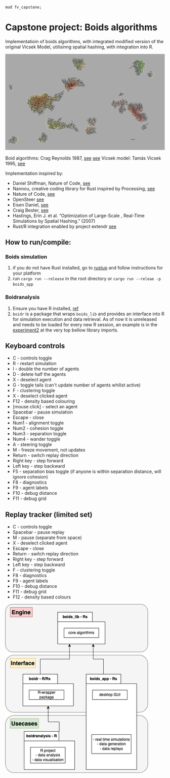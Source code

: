 `mod fv_capstone;`
# Capstone project: Boids algorithms


Implementatioin of boids algorithms, with integrated modified version of the original Vicsek Model, utilisinng spatial hashing, with integration into R.

![cover](/docs/mellow_wandering.png)

Boid algorithms: Crag Reynolds 1987, [see](https://dl.acm.org/doi/10.1145/37402.37406) [see](http://www.red3d.com/cwr/0)
Vicsek model: Tamás Vicsek 1995, [see](https://journals.aps.org/prl/abstract/10.1103/PhysRevLett.75.1226)

Implementation inspired by:
  - Daniel Shiffman, Nature of Code, [see](https://natureofcode.com/book/)
  - Nannou, creative coding library for Rust inspired by Processing, [see](https://github.com/nannou-org/nannou)
  - Nature of Code, [see](https://github.com/nannou-org/nannou/tree/master/nature_of_code)
  - OpenSteer [see](https://sourceforge.net/projects/opensteer/)
  - Eisen Daniel, [see](https://github.com/eisendaniel/boids/blob/master/src/main.rs)
  - Craig Bester, [see](https://github.com/cycraig/rust-boids-wasm)
  - Hastings, Erin J. et al. “Optimization of Large-Scale , Real-Time Simulations by Spatial Hashing.” (2007)
  - Rust/R integration enabled by project extendr [see](https://github.com/extendr/extendr)


## How to run/compile:
### Boids simulation
1. if you do not have Rust installed, go to [rustup](https://rustup.rs/) and follow instructions for your platform
2. run `cargo run --release` in the root directory or `cargo run --releae -p boids_app`

### Boidranalysis
1. Ensure you have R installed, [ref](https://www.r-project.org/)
2. `boidr` is a package that wraps ```boids_lib``` and provides an interface into R for simulation execution and data retrieval. As of now it is unreleased and needs to be loaded for every new R session, an example is in the [experiment2](./boidranalysis/R/experiment2.R) at the very top bellow library imports.

## Keyboard controls
  - C - controls toggle
  - R - restart simulation
  - I - double the number of agents
  - D - delete half the agents
  - X - deselect agent
  - G - toggle tails (can't update number of agents whilist active)
  - F - clustering toggle
  - X - deselect clicked agent
  - F12 - density based colouring
  - [mouse click] - select an agent
  - Spacebar - pause simulation
  - Escape - close
  - Num1 - alignment toggle
  - Num2 - cohesion toggle
  - Num3 - separation toggle
  - Num4 - wander toggle
  - A - steering toggle
  - M - freeze movement, not updates
  - Return - switch replay direction
  - Right key - step forward
  - Left key - step backward
  - F5 - separation bias toggle (if anyone is within separation distance, will ignore cohesion)
  - F8 - diagnostics
  - F9 - agent labels
  - F10 - debug distance
  - F11 - debug grid

## Replay tracker (limited set)

  - C - controls toggle
  - Spacebar - pause replay
  - M - pause (separate from space)
  - X - deselect clicked agent
  - Escape - close
  - Return - switch replay direction
  - Right key - step forward
  - Left key - step backward
  - F - clustering toggle
  - F8 - diagnostics
  - F9 - agent labels
  - F10 - debug distance
  - F11 - debug grid
  - F12 - density based colours

![cover](/docs/arch.jpg)